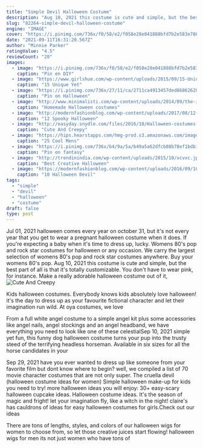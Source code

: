```yaml
---
title: "Simple Devil Halloween Costume"
description: "Aug 10, 2021 this costume is cute and simple, but the best part of all is that it's totally customizable. You don't have to wear pink, for instance.  Make a really adorable halloween costume out of it,"
slug: "82264-simple-devil-halloween-costume"
engine: "IMAGE"
cover: "https://i.pinimg.com/736x/f0/58/e2/f058e28e041888bfd7b2e583e786afcb--cheap-halloween-costumes-halloween-cosplay.jpg"
date: "2021-09-11T16:31:20.567Z"
author: "Minnie Parker"
ratingValue: "4.5"
reviewCount: "20"
images:
  - image: "https://i.pinimg.com/736x/f0/58/e2/f058e28e041888bfd7b2e583e786afcb--cheap-halloween-costumes-halloween-cosplay.jpg"
    caption: "Pin en DIY"
  - image: "https://www.girlshue.com/wp-content/uploads/2015/09/15-Unique-Yet-Scary-Halloween-Devil-Face-Makeup-Ideas-looks-2015-9.jpg"
    caption: "15 Unique Yet"
  - image: "https://i.pinimg.com/736x/27/11/ca/2711ca4913457ded868626280402e86d--furry-costumes-costumes-for-men.jpg"
    caption: "Pin on Halloween"
  - image: "http://www.minimalisti.com/wp-content/uploads/2014/09/the-invisible-man-creative-Homemade-Halloween-costumes-for-adults-e1411568529253.jpg"
    caption: "Homemade Halloween costumes"
  - image: "http://modernfashionblog.com/wp-content/uploads/2017/08/12-Spooky-Halloween-Devil-Makeup-Ideas-For-Girls-Women-2017-4.jpg"
    caption: "12 Spooky Halloween"
  - image: "http://easyday.snydle.com/files/2016/10/Halloween-costumes-for-girls-8.jpg"
    caption: "Cute And Creepy"
  - image: "https://hips.hearstapps.com/hmg-prod.s3.amazonaws.com/images/harry-styles-attends-the-casamigos-halloween-party-on-news-photo-1054089014-1560892972.jpg?crop=0.853xw:1.00xh;0.0793xw,0&resize=480:*"
    caption: "25 Cool Mens"
  - image: "https://i.pinimg.com/736x/b4/9a/5a/b49a5a62dfcb88b78ef1bdb105169cf3.jpg"
    caption: "Pin on fantasy"
  - image: "http://trendinindia.com/wp-content/uploads/2015/10/xcvxc.jpg"
    caption: "Best Creative Halloween"
  - image: "https://modernfashionblog.com/wp-content/uploads/2016/09/10-Halloween-Devil-Makeup-Ideas-For-Girls-Women-2016-7.jpg"
    caption: "10 Halloween Devil"
tags:
  - "simple"
  - "devil"
  - "halloween"
  - "costume"
draft: false
type: post
---
```


Jul 01, 2021 halloween comes every year on october 31, but it's not every year that you get to wear a pregnant halloween costume when it does. If you're expecting a baby when it's time to dress up, lucky. Womens 80's pop and rock star costumes for halloween or any occasion. We carry the largest selection of womens 80's pop and rock star costumes anywhere. Buy your womens 80's pop. Aug 10, 2021 this costume is cute and simple, but the best part of all is that it's totally customizable. You don't have to wear pink, for instance.  Make a really adorable halloween costume out of it,
![Cute And Creepy](http://easyday.snydle.com/files/2016/10/Halloween-costumes-for-girls-8.jpg "Cute And Creepy")

Kids halloween costumes. Everybody knows kids absolutely love halloween! it&#39;s the day to dress up as your favourite fictional character and let their imagination run wild. At oya costumes, we love
<!--inArticleAds-->

<!--galleryOne-->

From a full white angel costume to a simple angel kit plus some accessories like angel nails, angel stockings and an angel headband, we have everything you need to look like one of these celestialSep 10, 2021 simple yet fun, this funny dog halloween costume turns your pup into the trusty steed of the terrifying headless horseman. Available in six sizes for all the horse candidates in your
<!--inArticleAds-->

<!--galleryTwo-->

Sep 29, 2021 have you ever wanted to dress up like someone from your favorite film but dont know where to begin? well, we compiled a list of 70 movie character costumes that are not only super. The cruella devil (halloween costume ideas for women)  Simple halloween make-up for kids you need to try! more halloween ideas you will enjoy: 30+ easy-scary halloween cupcake ideas. Halloween costume ideas. It's the season of magic and fright! let your imagination fly, like a witch in the night! claire's has cauldrons of ideas for easy halloween costumes for girls.Check out our ideas
<!--galleryThree-->

There are tons of lengths, styles, and colors of our halloween wigs for women to choose from, so let those creative juices start flowing! halloween wigs for men its not just women who have tons of